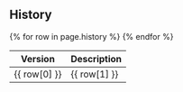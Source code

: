 ## History
<table class="table table-bordered">
  <thead>
    <tr>
      <th>Version</th>
      <th>Description</th>
    </tr>
  </thead>
  <tbody>
  {% for row in page.history %}
    <tr>
      <td>{{ row[0] }}</td>
      <td>{{ row[1] }}</td>
    </tr>
  {% endfor %}
  </tbody>
</table>
